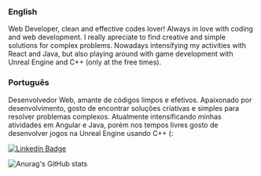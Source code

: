 ### English
Web Developer, clean and effective codes lover! 
Always in love with coding and web development. I really apreciate to find creative and simple solutions for complex problems.
Nowadays intensifying my activities with React and Java, but also playing around with game development with Unreal Engine and C++ (only at the free times).

### Português 
Desenvolvedor Web, amante de códigos limpos e efetivos. 
Apaixonado por desenvolvimento, gosto de encontrar soluções criativas e simples para resolver problemas complexos. 
Atualmente intensificando minhas atividades em Angular e Java, porém nos tempos livres gosto de desenvolver jogos na Unreal Engine usando C++ (:

[![Linkedin Badge](https://img.shields.io/badge/-LinkedIn-blue?style=flat-square&logo=Linkedin&logoColor=white&link=https://www.linkedin.com/in/arthur-neves-monteiro/)](https://www.linkedin.com/in/arthur-neves-monteiro/)

![Anurag's GitHub stats](https://github-readme-stats.vercel.app/api?username=arthurnvs&show_icons=true&theme=dark)

